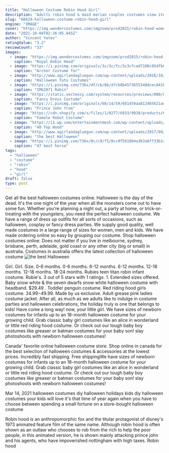 ```yaml
---
title: "Halloween Costume Robin Hood Girl"
description: "Adults robin hood & maid marian couples costumes view items 1 2. Add on halloween essentials! halloween decorations. Halloween handouts. Halloween candy. Halloween crafts. Halloween costumes. Halloween party supplies. Couples halloween costumes & duo costume"
slug: "66629-halloween-costume-robin-hood-girl"
engine: "IMAGE"
cover: "https://img.wondercostumes.com/imgzoom/prod2015/robin-hood-women-costume.jpg"
date: "2021-10-04T02:36:05.845Z"
author: "Vincent Yates"
ratingValue: "3.2"
reviewCount: "33"
images:
  - image: "https://img.wondercostumes.com/imgzoom/prod2015/robin-hood-women-costume.jpg"
    caption: "Royal Robin Hood"
  - image: "https://i.pinimg.com/originals/3c/3c/fc/3c3cfcad7108c95dfb61d56f993658d2.jpg"
    caption: "Archer Costume for"
  - image: "http://www.agirlandagluegun.com/wp-content/uploads/2016/10/il_570xN.379539614_kcz9.jpg"
    caption: "Halloween Tutu Costumes"
  - image: "https://i.pinimg.com/736x/df/cb/8b/dfcb8b45f3655348dcec841b643cb7b9.jpg"
    caption: "IMG2071 Robin"
  - image: "https://static.vecteezy.com/system/resources/previews/000/083/278/original/fancy-dress-costume-vector-pack.jpg"
    caption: "Fancy Dress Costume"
  - image: "https://i.pinimg.com/originals/68/14/59/681459aa812465621ae01d8bdb6e7bd9.jpg"
    caption: "Prince John from"
  - image: "https://cdn.shopify.com/s/files/1/0277/6933/9938/products/67888_1000x1000.jpg?v=1574968019"
    caption: "Female Robot Costume"
  - image: "https://i1.wp.com/entertainmentmesh.com/wp-content/uploads/2016/10/Hooded-Cardigan.jpg"
    caption: "40 Top Hood"
  - image: "http://www.agirlandagluegun.com/wp-content/uploads/2017/09/funny-Red-Riding-Hood-girl-costume.jpg"
    caption: "the best Halloween"
  - image: "https://i.pinimg.com/736x/0c/c9/f5/0cc9f5810b4a363a6ff33b1aff31ed7e--halloween-costumes-horse-costumes.jpg"
    caption: "47 best horse"
tags:
  - "halloween"
  - "costume"
  - "robin"
  - "hood"
  - "girl"
draft: false
type: post
---
```


Get all the best halloween costumes online. Halloween is the day of the dead. It's the one night of the year when all the monsters come out to have some fun. Whether you're planning a night out, a party at home, or trick-or-treating with the youngsters, you need the perfect halloween costume. We have a range of dress up outfits for all sorts of occasions, such as halloween, cosplay or fancy dress parties. We supply good quality, well made costumes in a large range of sizes for women, men and kids. We have made ordering online so easy by grouping our costume. Shop halloween costumes online. Does not matter if you live in melbourne, sydney, brisbane, perth, adelaide, gold coast or any other city (big or small) in australia. Costumes in australia offers the latest collection of halloween costume
![the best Halloween](http://www.agirlandagluegun.com/wp-content/uploads/2017/09/funny-Red-Riding-Hood-girl-costume.jpg "the best Halloween")

Girl. Girl. Size. 0-6 months. 0-6 months. 6-12 months. 6-12 months. 12-18 months. 12-18 months. 18-24 months.  Rubies teen titan robin infant costume. Rubie&#39;s. 3 out of 5 stars with 1 ratings. 1. Extended sizes offered. Baby snow white &amp; the seven dwarfs snow white halloween costume with headband. $29.49 . Toddler penguin costume. Red riding hood girls costume. $34.99-$49.99. Made by us exclusive. Adult grease pink ladies costume jacket.  After all, as much as we adults like to indulge in costume parties and halloween celebrations, the holiday truly is one that belongs to kids! Have come a long way! now, your little girl. We have sizes of newborn costumes for infants up to an 18-month halloween costume for your growing child. Grab classic baby girl costumes like an alice in wonderland or little red riding hood costume. Or check out our tough baby boy costumes like greaser or batman costumes for your baby son! slay photoshoots with newborn halloween costumes!
<!--inArticleAds-->

<!--galleryOne-->

Canada' favorite online halloween costume store. Shop online in canada for the best selection of halloween costumes & accessories at the lowest prices. Incredibly fast shipping. Free shippingWe have sizes of newborn costumes for infants up to an 18-month halloween costume for your growing child. Grab classic baby girl costumes like an alice in wonderland or little red riding hood costume. Or check out our tough baby boy costumes like greaser or batman costumes for your baby son! slay photoshoots with newborn halloween costumes!
<!--inArticleAds-->

<!--galleryTwo-->

Mar 14, 2021 halloween costumes diy halloween holidays kids diy halloween costumes your kids will love it's that time of year again when you have to choose between spending a small fortune on a store-bought halloween costume
<!--galleryThree-->

Robin hood is an anthropomorphic fox and the titular protagonist of disney's 1973 animated feature film of the same name. Although robin hood is often shown as an outlaw who chooses to rob from the rich to help the poor people, in this animated version, he is shown mainly attacking prince john and his agents, who have impoverished nottingham with high taxes. Robin hood